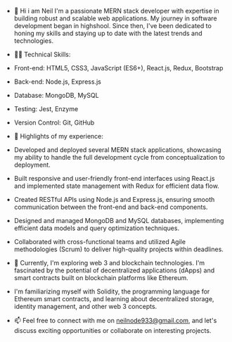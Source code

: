 - 👋 Hi i am Neil I'm a passionate MERN stack developer with expertise in building robust and scalable web applications.
  My journey in software development began in highshool. Since then, I've been dedicated to honing my skills
  and staying up to date with the latest trends and technologies.

- 👨‍💻 Technical Skills:
- Front-end: HTML5, CSS3, JavaScript (ES6+), React.js, Redux, Bootstrap
- Back-end: Node.js, Express.js
- Database: MongoDB, MySQL
- Testing: Jest, Enzyme
- Version Control: Git, GitHub

- 🌟 Highlights of my experience:
- Developed and deployed several MERN stack applications, showcasing my ability to handle the full development cycle from conceptualization to deployment.
- Built responsive and user-friendly front-end interfaces using React.js and implemented state management with Redux for efficient data flow.
- Created RESTful APIs using Node.js and Express.js, ensuring smooth communication between the front-end and back-end components.
- Designed and managed MongoDB and MySQL databases, implementing efficient data models and query optimization techniques.
- Collaborated with cross-functional teams and utilized Agile methodologies (Scrum) to deliver high-quality projects within deadlines.

- 🔭 Currently, I'm exploring web 3 and blockchain technologies. I'm fascinated by the potential of decentralized applications (dApps) and smart contracts built on blockchain platforms like Ethereum.
-  I'm familiarizing myself with Solidity, the programming language for Ethereum smart contracts,
   and learning about decentralized storage, identity management, and other web 3 concepts.

- 📫 Feel free to connect with me on neilnode933@gmail.com,
   and let's discuss exciting opportunities or collaborate on interesting projects.

<!---
neelesh933/neelesh933 is a ✨ special ✨ repository because its `README.md` (this file) appears on your GitHub profile.
You can click the Preview link to take a look at your changes.
--->
